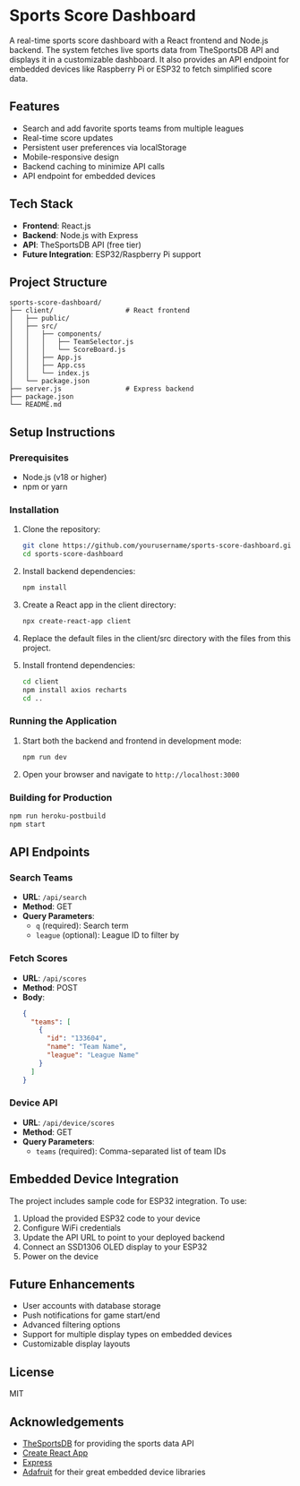 # Sports Score Dashboard

A real-time sports score dashboard with a React frontend and Node.js backend. The system fetches live sports data from TheSportsDB API and displays it in a customizable dashboard. It also provides an API endpoint for embedded devices like Raspberry Pi or ESP32 to fetch simplified score data.

## Features

- Search and add favorite sports teams from multiple leagues
- Real-time score updates
- Persistent user preferences via localStorage
- Mobile-responsive design
- Backend caching to minimize API calls
- API endpoint for embedded devices

## Tech Stack

- **Frontend**: React.js
- **Backend**: Node.js with Express
- **API**: TheSportsDB API (free tier)
- **Future Integration**: ESP32/Raspberry Pi support

## Project Structure

```
sports-score-dashboard/
├── client/                  # React frontend
│   ├── public/
│   ├── src/
│   │   ├── components/
│   │   │   ├── TeamSelector.js
│   │   │   └── ScoreBoard.js
│   │   ├── App.js
│   │   ├── App.css
│   │   └── index.js
│   └── package.json
├── server.js                # Express backend
├── package.json
└── README.md
```

## Setup Instructions

### Prerequisites

- Node.js (v18 or higher)
- npm or yarn

### Installation

1. Clone the repository:
   ```bash
   git clone https://github.com/yourusername/sports-score-dashboard.git
   cd sports-score-dashboard
   ```

2. Install backend dependencies:
   ```bash
   npm install
   ```

3. Create a React app in the client directory:
   ```bash
   npx create-react-app client
   ```

4. Replace the default files in the client/src directory with the files from this project.

5. Install frontend dependencies:
   ```bash
   cd client
   npm install axios recharts
   cd ..
   ```

### Running the Application

1. Start both the backend and frontend in development mode:
   ```bash
   npm run dev
   ```

2. Open your browser and navigate to `http://localhost:3000`

### Building for Production

```bash
npm run heroku-postbuild
npm start
```

## API Endpoints

### Search Teams
- **URL**: `/api/search`
- **Method**: GET
- **Query Parameters**: 
  - `q` (required): Search term
  - `league` (optional): League ID to filter by

### Fetch Scores
- **URL**: `/api/scores`
- **Method**: POST
- **Body**: 
  ```json
  {
    "teams": [
      {
        "id": "133604",
        "name": "Team Name",
        "league": "League Name"
      }
    ]
  }
  ```

### Device API
- **URL**: `/api/device/scores`
- **Method**: GET
- **Query Parameters**:
  - `teams` (required): Comma-separated list of team IDs

## Embedded Device Integration

The project includes sample code for ESP32 integration. To use:

1. Upload the provided ESP32 code to your device
2. Configure WiFi credentials
3. Update the API URL to point to your deployed backend
4. Connect an SSD1306 OLED display to your ESP32
5. Power on the device

## Future Enhancements

- User accounts with database storage
- Push notifications for game start/end
- Advanced filtering options
- Support for multiple display types on embedded devices
- Customizable display layouts

## License

MIT

## Acknowledgements

- [TheSportsDB](https://www.thesportsdb.com/) for providing the sports data API
- [Create React App](https://create-react-app.dev/)
- [Express](https://expressjs.com/)
- [Adafruit](https://www.adafruit.com/) for their great embedded device libraries